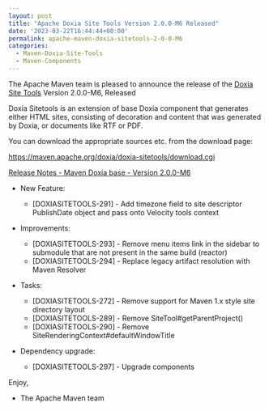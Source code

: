 ```yaml
---
layout: post
title: "Apache Doxia Site Tools Version 2.0.0-M6 Released"
date: '2023-03-22T16:44:44+00:00'
permalink: apache-maven-doxia-sitetools-2-0-0-M6
categories:
  - Maven-Doxia-Site-Tools
  - Maven-Components
---
```

The Apache Maven team is pleased to announce the release of the
[Doxia Site Tools](https://maven.apache.org/doxia/doxia-sitetools/) Version 2.0.0-M6,
Released

Doxia Sitetools is an extension of base Doxia component that generates either
HTML sites, consisting of decoration and content that was generated by Doxia,
or documents like RTF or PDF.

You can download the appropriate sources etc. from the download page:

https://maven.apache.org/doxia/doxia-sitetools/download.cgi

[Release Notes - Maven Doxia base - Version 2.0.0-M6](https://issues.apache.org/jira/secure/ReleaseNote.jspa?projectId=12317320&version=12352876)

* New Feature:
  * [DOXIASITETOOLS-291] - Add timezone field to site descriptor PublishDate object and pass onto Velocity tools context

* Improvements:
  * [DOXIASITETOOLS-293] - Remove menu items link in the sidebar to submodule that are not present in the same build (reactor)
  * [DOXIASITETOOLS-294] - Replace legacy artifact resolution with Maven Resolver

* Tasks:
  * [DOXIASITETOOLS-272] - Remove support for Maven 1.x style site directory layout
  * [DOXIASITETOOLS-289] - Remove SiteTool#getParentProject()
  * [DOXIASITETOOLS-290] - Remove SiteRenderingContext#defaultWindowTitle

* Dependency upgrade:
  * [DOXIASITETOOLS-297] - Upgrade components
  
Enjoy,
- The Apache Maven team 